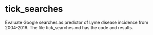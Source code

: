 # tick_searches
Evaluate Google searches as predictor of Lyme disease incidence from 2004-2016. The file tick_searches.md has the code and results. 